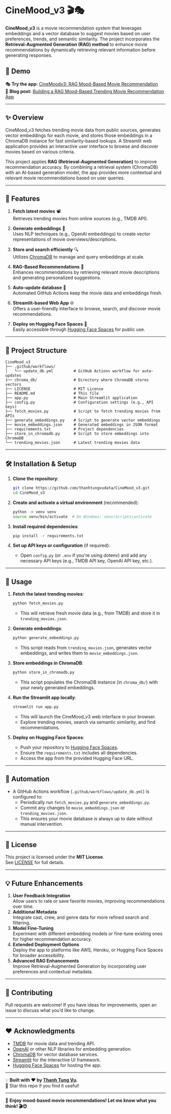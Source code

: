 # CineMood_v3 🎬🎭

**CineMood_v3** is a movie recommendation system that leverages embeddings and a vector database to suggest movies based on user preferences, trends, and semantic similarity. The project incorporates the **Retrieval-Augmented Generation (RAG) method** to enhance movie recommendations by dynamically retrieving relevant information before generating responses.

## 🚀 Demo

🎭 **Try the app:** [CineMoodv3: RAG Mood-Based Movie Recommendation](https://huggingface.co/spaces/thanhtungvudata/cinemoodv3)  
📝 **Blog post:** [Building a RAG Mood-Based Trending Movie Recommendation App](https://medium.com/@tungvu_37498/building-a-rag-mood-based-trending-movie-recommendation-app-8bb9ea17213d)

---

## ✨ Overview
CineMood_v3 fetches trending movie data from public sources, generates vector embeddings for each movie, and stores those embeddings in a ChromaDB instance for fast similarity-based lookups. A Streamlit web application provides an interactive user interface to browse and discover movies based on various criteria.

This project applies **RAG (Retrieval-Augmented Generation)** to improve recommendation accuracy. By combining a retrieval system (ChromaDB) with an AI-based generation model, the app provides more contextual and relevant movie recommendations based on user queries.

---

## 🚀 Features
1. **Fetch latest movies** 📽️  
   Retrieves trending movies from online sources (e.g., TMDB API).

2. **Generate embeddings** 🧠  
   Uses NLP techniques (e.g., OpenAI embeddings) to create vector representations of movie overviews/descriptions.

3. **Store and search efficiently** 🔍  
   Utilizes [ChromaDB](https://docs.trychroma.com/) to manage and query embeddings at scale.

4. **RAG-Based Recommendations** 🔗  
   Enhances recommendations by retrieving relevant movie descriptions and generating personalized suggestions.

5. **Auto-update database** 🔄  
   Automated GitHub Actions keep the movie data and embeddings fresh.

6. **Streamlit-based Web App** 🌐  
   Offers a user-friendly interface to browse, search, and discover movie recommendations.

7. **Deploy on Hugging Face Spaces** 🚀  
   Easily accessible through [Hugging Face Spaces](https://huggingface.co/spaces/) for public use.

---

## 📂 Project Structure
```
CineMood_v3
├── .github/workflows/
│   └── update_db.yml         # GitHub Actions workflow for auto-updates
├── chroma_db/                # Directory where ChromaDB stores vectors
├── LICENSE                   # MIT License
├── README.md                 # This file
├── app.py                    # Main Streamlit application
├── config.py                 # Configuration settings (e.g., API keys)
├── fetch_movies.py           # Script to fetch trending movies from APIs
├── generate_embeddings.py    # Script to generate vector embeddings
├── movie_embeddings.json     # Generated embeddings in JSON format
├── requirements.txt          # Project dependencies
├── store_in_chromadb.py      # Script to store embeddings into ChromaDB
└── trending_movies.json      # Latest trending movies data
```

---

## 🛠 Installation & Setup

1. **Clone the repository**:
   ```bash
   git clone https://github.com/thanhtungvudata/CineMood_v3.git
   cd CineMood_v3
   ```

2. **Create and activate a virtual environment** (recommended):
   ```bash
   python -m venv venv
   source venv/bin/activate  # On Windows: venv\Scripts\activate
   ```

3. **Install required dependencies**:
   ```bash
   pip install -r requirements.txt
   ```

4. **Set up API keys or configuration** (if required):
   - Open `config.py` (or `.env` if you're using dotenv) and add any necessary API keys (e.g., TMDB API key, OpenAI API key, etc.).

---

## 🏃 Usage

1. **Fetch the latest trending movies**:
   ```bash
   python fetch_movies.py
   ```
   - This will retrieve fresh movie data (e.g., from TMDB) and store it in `trending_movies.json`.

2. **Generate embeddings**:
   ```bash
   python generate_embeddings.py
   ```
   - This script reads from `trending_movies.json`, generates vector embeddings, and writes them to `movie_embeddings.json`.

3. **Store embeddings in ChromaDB**:
   ```bash
   python store_in_chromadb.py
   ```
   - This script populates the ChromaDB instance (in `chroma_db/`) with your newly generated embeddings.

4. **Run the Streamlit app locally**:
   ```bash
   streamlit run app.py
   ```
   - This will launch the CineMood_v3 web interface in your browser.  
   - Explore trending movies, search via semantic similarity, and find recommendations.

5. **Deploy on Hugging Face Spaces**:
   - Push your repository to [Hugging Face Spaces](https://huggingface.co/spaces/).
   - Ensure the `requirements.txt` includes all dependencies.
   - Access the app from the provided Hugging Face URL.

---

## 🤖 Automation
- A GitHub Actions workflow (`.github/workflows/update_db.yml`) is configured to:
  - Periodically run `fetch_movies.py` and `generate_embeddings.py`.
  - Commit any changes to `movie_embeddings.json` or `trending_movies.json`.
  - This ensures your movie database is always up to date without manual intervention.

---

## 📜 License
This project is licensed under the **MIT License**.  
See [LICENSE](LICENSE) for full details.

---

## 💡 Future Enhancements
1. **User Feedback Integration**  
   Allow users to rate or save favorite movies, improving recommendations over time.
2. **Additional Metadata**  
   Integrate cast, crew, and genre data for more refined search and filtering.
3. **Model Fine-Tuning**  
   Experiment with different embedding models or fine-tune existing ones for higher recommendation accuracy.
4. **Extended Deployment Options**  
   Deploy the app to platforms like AWS, Heroku, or Hugging Face Spaces for broader accessibility.
5. **Advanced RAG Enhancements**  
   Improve Retrieval-Augmented Generation by incorporating user preferences and contextual metadata.

---

## 🙌 Contributing
Pull requests are welcome! If you have ideas for improvements, open an issue to discuss what you’d like to change.

---

## ❤️ Acknowledgments
- [TMDB](https://www.themoviedb.org/) for movie data and trending API.
- [OpenAI](https://platform.openai.com/) or other NLP libraries for embedding generation.
- [ChromaDB](https://docs.trychroma.com/) for vector database services.
- [Streamlit](https://streamlit.io/) for the interactive UI framework.
- [Hugging Face Spaces](https://huggingface.co/spaces/) for hosting the app.

---

💡 **Built with ❤️ by [Thanh Tung Vu](https://thanhtungvudata.github.io/).**  
🌟 Star this repo if you find it useful!

---

🚀 **Enjoy mood-based movie recommendations! Let me know what you think! 🎬😊**

